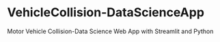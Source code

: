 # VehicleCollision-DataScienceApp
Motor Vehicle Collision-Data Science Web App with Streamlit and Python
